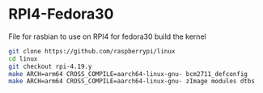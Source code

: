 # RPI4-Fedora30
File for rasbian to use on RPI4 for fedora30
build the kernel
```bash
git clone https://github.com/raspberrypi/linux
cd linux
git checkout rpi-4.19.y
make ARCH=arm64 CROSS_COMPILE=aarch64-linux-gnu- bcm2711_defconfig
make ARCH=arm64 CROSS_COMPILE=aarch64-linux-gnu- zImage modules dtbs
```
